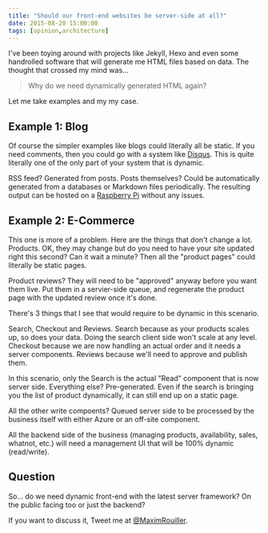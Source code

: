 ```yaml
---
title: "Should our front-end websites be server-side at all?"
date: 2015-08-20 15:00:00
tags: [opinion,architecture]
---
```


I've been toying around with projects like Jekyll, Hexo and even some handrolled software that will generate me HTML files based on data. The thought that crossed my mind was...

> Why do we need dynamically generated HTML again?

Let me take examples and my my case.

## Example 1: Blog

Of course the simpler examples like blogs could literally all be static. If you need comments, then you could go with a system like [Disqus](http://www.disqus.com). This is quite literally one of the only part of your system that is dynamic.

RSS feed? Generated from posts. Posts themselves? Could be automatically generated from a databases or Markdown files periodically. The resulting output can be hosted on a [Raspberry Pi](https://www.raspberrypi.org/documentation/remote-access/web-server/nginx.md) without any issues.

## Example 2: E-Commerce

This one is more of a problem. Here are the things that don't change a lot. Products. OK, they may change but do you need to have your site updated right this second? Can it wait a minute? Then all the "product pages" could literally be static pages.

Product reviews? They will need to be "approved" anyway before you want them live. Put them in a servier-side queue, and regenerate the product page with the updated review once it's done.

There's 3 things that I see that would require to be dynamic in this scenario.

Search, Checkout and Reviews. Search because as your products scales up, so does your data. Doing the search client side won't scale at any level. Checkout because we are now handling an actual order and it needs a server components. Reviews because we'll need to approve and publish them.

In this scenario, only the Search is the actual "Read" component that is now server side. Everything else? Pre-generated. Even if the search is bringing you the list of product dynamically, it can still end up on a static page.

All the other write compoents? Queued server side to be processed by the business itself with either Azure or an off-site component.

All the backend side of the business (managing products, availability, sales, whatnot, etc.) will need a management UI that will be 100% dynamic (read/write).

## Question

So... do we need dynamic front-end with the latest server framework? On the public facing too or just the backend?

If you want to discuss it, Tweet me at [@MaximRouiller](https://www.twitter.com/MaximRouiller).
